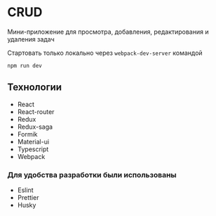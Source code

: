 # CRUD

Мини-приложение для просмотра, добавления, редактирования и удаления задач

Стартовать только локально через ```webpack-dev-server``` командой

```
npm run dev
```

## Технологии

* React
* React-router
* Redux
* Redux-saga
* Formik
* Material-ui
* Typescript
* Webpack

### Для удобства разработки были использованы

* Eslint
* Prettier
* Husky
